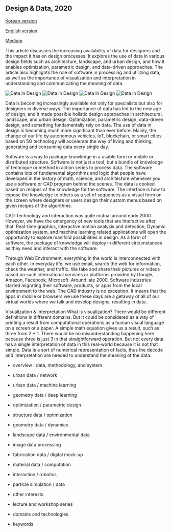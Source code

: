 ## Design & Data, 2020

[Korean version](https://youtu.be/7HwlZaJrTEI)

[English version](https://youtu.be/VC-cLerlm4s)

[Medium](https://nj-namju.medium.com/data-design-c21457dc8dc)



This article discusses the increasing availability of data for designers and the impact it has on design processes. It explores the use of data in various design fields such as architecture, landscape, and urban design, and how it enables optimization, parametric design, and data-driven approaches. The article also highlights the role of software in processing and utilizing data, as well as the importance of visualization and interpretation in understanding and communicating the meaning of data.

![Data in Design](https://namjulee.github.io/njs-lab-public/project/2020-lecture-design-data/2020-lecture-design-data.jpg)
![Data in Design](https://namjulee.github.io/njs-lab-public/project/2020-lecture-design-data/2020-lecture-design-data-01.jpg)
![Data in Design](https://namjulee.github.io/njs-lab-public/project/2020-lecture-design-data/2020-lecture-design-data-02.jpg)
![Data in Design](https://namjulee.github.io/njs-lab-public/project/2020-lecture-design-data/2020-lecture-design-data-03.jpg)


Data is becoming increasingly available not only for specialists but also for designers in diverse ways. The importance of data has led to the new age of design, and it made possible holistic design approaches in architectural, landscape, and urban design. Optimization, parametric design, data-driven design, and something fundamentally rely on data. The use of data in design is becoming much more significant than ever before. Mainly, the change of our life by autonomous vehicles, IoT, blockchain, or smart cities based on 5G technology will accelerate the way of living and thinking, generating and consuming data every single day.

Software is a way to package knowledge in a usable form or mobile or distributed structure. Software is not just a tool, but a bundle of knowledge of technique or method in action series to process data. The software contains lots of fundamental algorithms and logic that people have developed in the history of math, science, and architecture whenever you use a software or CAD program behind the scenes. The data is cooked based on recipes of the knowledge for the software. The interface is how to expose the knowledge to others as a set of sequences as a visual form on the screen where designers or users design their custom menus based on given recipes of the algorithms.

CAD Technology and interaction was quite mutual around early 2000. However, we have the emergency of new tools that are Interactive after that. Real-time graphics, interactive motion analysis and detection, Dynamic optimization system, and machine learning related applications will open the opportunity to explore manifold possibilities in design. As a form of software, the package of knowledge will deploy in different circumstances as they need and interact with the software.

Through Web Environment, everything in the world is interconnected with each other. In everyday life, we use email, search the web for information, check the weather, and traffic. We take and share their pictures or videos based on such international services or platforms provided by Google, Amazon, Facebook, Microsoft. Around late 2000, Software industries started migrating their software, products, or apps from the local environment to the web. The CAD industry is no exception. It means that the apps in mobile or browsers we use these days are a getaway of all of our virtual worlds where we talk and develop designs, resulting in data.

Visualization & Interpretation
What is visualization? There would be different definitions in different domains. But It could be considered as a way of printing a result from computational operations as a human visual language on a screen or a paper. A simple math equation gives us a result, such as three from 2 + 1. There would be no misunderstanding happening here because three is just 3 in that straightforward operation. But not every data has a single interpretation of data in this real-world because it is not that simple. Data is a sort of numerical representation of facts, thus the decode and interpretation are needed to understand the meaning of the data.

* overview : data, methodology, and system

* urban data / network

* urban data / machine learning

* geometry data / deep learning

* optimization / parametric design

* structure data / optimization

* geometry data / dynamics

* landscape data / environmental data

* image data processing

* fabrication data / digital mock-up

* material data / computation

* interaction / robotics

* particle simulation / data

* other interests

* lecture and workshop series

* domains and technologies

* keywords
